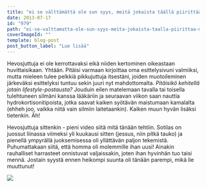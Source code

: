 ```yaml
---
title: "ei se välttämättä ole sun syys, meitä jokaista täällä piirittää monimutkainen typeryys."
date: 2013-07-17
id: "979"
path: "ei-se-valttamatta-ole-sun-syys-meita-jokaista-taalla-piirittaa-monimutkainen-typeryys"
coverImageId: ""
template: blog-post
post_button_label: "Lue lisää"
---
```


Hevosjuttuja ei ole kerrottavaksi eikä niiden kertominen oikeastaan huvittaisikaan. Yhtään. Pitäisi varmaan kirjoittaa oma esittelysivuni valmiiksi, mutta mieleen tulee pelkkiä pikkujuttuja itsestäni, joiden muotoileminen järkeväksi esittelyksi tuntuu sekin juuri nyt mahdottomalta. _Pitäisikö kehitellä jotain lifestyle-postausta?_ Jouduin eilen matelemaan tavalla tai toisella tulehtuneen silmäni kanssa lääkäriin ja seuraavan viikon saan nauttia hydrokortisonitipoista, jotka saavat kaiken syötävän maistumaan kamalalta (ehheh joo, vaikka niitä vain silmiin laitetaankin). Kaiken muun hyvän lisäksi tietenkin. Äh!

Hevosjuttuja sittenkin - pieni video siitä mitä tänään tehtiin. Sotilas on juossut liinassa viimeksi yli kuukausi sitten (jessus, niin pitkä tauko) ja pienellä ympyrällä juoksemisessa oli yllättävän paljon tekemistä. Puhumattakaan siitä, että homma oli molemmille ihan uusi! Ainakin rauhalliset harrasteet onnistuvat valjaissakin, joten ihan hyvinhän tuo taisi mennä. Jostain syystä ennen heikompi suunta oli tänään parempi, mikä lie muuttunut!

[![](/images/ak.jpg)](http://2.bp.blogspot.com/-tkHwmWepknw/UebngcrOBMI/AAAAAAAAGT8/WhSmciJlnZ4/s1600/ak.jpg)
